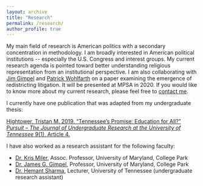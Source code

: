 ```yaml
---
layout: archive
title: "Research"
permalink: /research/
author_profile: true
---
```


  
My main field of research is American politics with a secondary concentration in methodology. I am broadly interested in American political institutions -- especially the U.S. Congress and interest groups. My current research agenda is pointed toward better understanding religious representation from an institutional perspective. I am also collaborating with <a href="https://gvpt.umd.edu/facultyprofile/gimpel/james">Jim Gimpel</a> and <a href="https://gvpt.umd.edu/facultyprofile/wohlfarth/patrick-c">Patrick Wohlfarth</a> on a paper examining the emergence of redistricting litigation. It will be presented at MPSA in 2020. If you would like to know more about my current research, please feel free to <a href="mailto:thighto@umd.edu">contact me</a>.

I currently have one publication that was adapted from my undergraduate thesis:

<a href="https://trace.tennessee.edu/pursuit/vol9/iss1/4/">Hightower, Tristan M. 2019. “Tennessee’s Promise: Education for All?” <i>Pursuit – The Journal of Undergraduate Research at the University of Tennessee</i> 9(1), Article 4.</a>

I have also worked as a research assistant for the following faculty:

<ul>
  <li><a href="https://gvpt.umd.edu/facultyprofile/miler/kris">Dr. Kris Miler</a>, Assoc. Professor, University of Maryland, College Park
  <li><a href="https://gvpt.umd.edu/facultyprofile/gimpel/james">Dr. James G. Gimpel</a>, Professor, University of Maryland, College Park
  <li><a href="https://polisci.utk.edu/faculty/sharma.php">Dr. Hemant Sharma</a>, Lecturer, University of Tennessee (undergraduate research assistant)</li>

